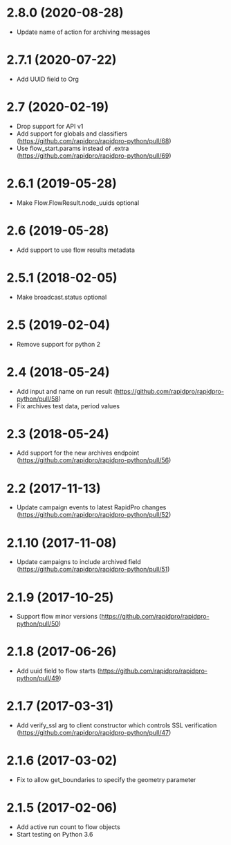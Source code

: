 2.8.0 (2020-08-28)
==================
* Update name of action for archiving messages

2.7.1 (2020-07-22)
==================
* Add UUID field to Org

2.7 (2020-02-19)
==================
* Drop support for API v1
* Add support for globals and classifiers (https://github.com/rapidpro/rapidpro-python/pull/68)
* Use flow_start.params instead of .extra (https://github.com/rapidpro/rapidpro-python/pull/69)

2.6.1 (2019-05-28)
==================
* Make Flow.FlowResult.node_uuids optional

2.6 (2019-05-28)
==================
* Add support to use flow results metadata

2.5.1 (2018-02-05)
==================
* Make broadcast.status optional

2.5 (2019-02-04)
==================
* Remove support for python 2

2.4 (2018-05-24)
==================
* Add input and name on run result (https://github.com/rapidpro/rapidpro-python/pull/58)
* Fix archives test data, period values

2.3 (2018-05-24)
==================
* Add support for the new archives endpoint (https://github.com/rapidpro/rapidpro-python/pull/56)

2.2 (2017-11-13)
==================
* Update campaign events to latest RapidPro changes (https://github.com/rapidpro/rapidpro-python/pull/52)

2.1.10 (2017-11-08)
==================
* Update campaigns to include archived field (https://github.com/rapidpro/rapidpro-python/pull/51)

2.1.9 (2017-10-25)
==================
* Support flow minor versions (https://github.com/rapidpro/rapidpro-python/pull/50)

2.1.8 (2017-06-26)
==================
* Add uuid field to flow starts (https://github.com/rapidpro/rapidpro-python/pull/49)

2.1.7 (2017-03-31)
==================
* Add verify_ssl arg to client constructor which controls SSL verification (https://github.com/rapidpro/rapidpro-python/pull/47)

2.1.6 (2017-03-02)
==================
* Fix to allow get_boundaries to specify the geometry parameter


2.1.5 (2017-02-06)
==================
* Add active run count to flow objects
* Start testing on Python 3.6
